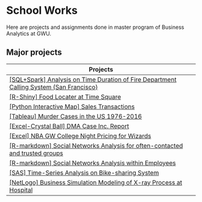# School Works
Here are projects and assignments done in master program of Business Analytics at GWU.

## Major projects

| Projects |
| --- |
| [[SQL+Spark] Analysis on Time Duration of Fire Department Calling System (San Francisco)](https://github.com/PXJAMIE/school_works/tree/master/6212_data_management/final_project) |
| [[R-Shiny] Food Locater at Time Square](https://github.com/PXJAMIE/school_works/tree/master/6211_programming/r_shiny_app) |
| [[Python Interactive Map] Sales Transactions](https://github.com/PXJAMIE/school_works/tree/master/6211_programming/python_interactive_map) |
| [[Tableau] Murder Cases in the US 1976-2016](https://github.com/PXJAMIE/school_works/tree/master/6216_workshop) |
| [[Excel-Crystal Ball] DMA Case Inc. Report](https://github.com/PXJAMIE/school_works/tree/master/6210_decision_risk/excel_project) |
| [[Excel] NBA GW College Night Pricing for Wizards](https://github.com/PXJAMIE/school_works/tree/master/6214_pricing/final_project) |
| [[R-markdown] Social Networks Analysis for often-contacted and trusted groups](https://github.com/PXJAMIE/school_works/tree/master/6215_social_network/final_project/project_b) |
| [[R-markdown] Social Networks Analysis within Employees](https://github.com/PXJAMIE/school_works/tree/master/6215_social_network/final_project/project_a) |
| [[SAS] Time-Series Analysis on Bike-sharing System](https://github.com/PXJAMIE/school_works/tree/master/6219_time_series/final_project) |
|[[NetLogo] Business Simulation Modeling of X-ray Process at Hospital](https://github.com/PXJAMIE/school_works/tree/master/6225_business_simulation/netlogo_modeling_project) |
